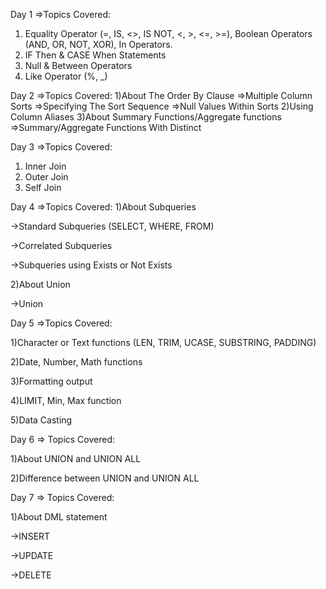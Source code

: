 Day 1
=>Topics Covered:
1) Equality Operator (=, IS, <>, IS NOT, <, >, <=, >=), Boolean Operators (AND, OR, NOT, XOR), In Operators.
2) IF Then & CASE When Statements
3) Null & Between Operators
4) Like Operator (%, _)

Day 2
=>Topics Covered:
1)About The Order By Clause
  =>Multiple Column Sorts
  =>Specifying The Sort Sequence
  =>Null Values Within Sorts
2)Using Column Aliases
3)About Summary Functions/Aggregate functions
  =>Summary/Aggregate Functions With Distinct

  
Day 3 
=>Topics Covered:
1) Inner Join
2) Outer Join
3) Self Join


Day 4 
=>Topics Covered:
1)About Subqueries

  ->Standard Subqueries (SELECT, WHERE, FROM)
  
  ->Correlated Subqueries
  
  ->Subqueries using Exists or Not Exists
  
2)About Union

  ->Union

Day 5
=>Topics Covered:

1)Character or Text functions (LEN, TRIM, UCASE, SUBSTRING, PADDING)

2)Date, Number, Math functions 

3)Formatting output

4)LIMIT, Min, Max function

5)Data Casting


Day 6 
=> Topics Covered:

1)About UNION and UNION ALL

2)Difference between UNION and UNION ALL


Day 7
=> Topics Covered:

1)About DML statement

  ->INSERT
  
  ->UPDATE
  
  ->DELETE
  




